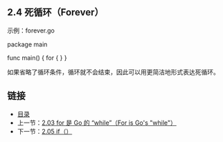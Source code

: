 ## 2.4 死循环（Forever）

示例：forever.go

  package main

  func main() {
  	for {
  	}
  }

如果省略了循环条件，循环就不会结束，因此可以用更简洁地形式表达死循环。

## 链接
* [目录](https://github.com/alpha2018/go-zh/blob/master/tour/directory.md)
* 上一节：[2.03 for 是 Go 的 “while”（For is Go's "while"）](https://github.com/alpha2018/go-zh/blob/master/tour/02.03.md)
* 下一节：[2.05 if（）](https://github.com/alpha2018/go-zh/blob/master/tour/02.05.md)
